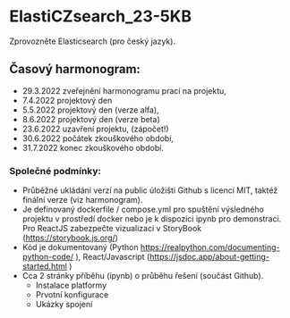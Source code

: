 # ElastiCZsearch_23-5KB
Zprovozněte Elasticsearch (pro český jazyk).

## Časový harmonogram:
* 29.3.2022 zveřejnění harmonogramu prací na projektu,
* 7.4.2022 projektový den
* 5.5.2022 projektový den (verze alfa),
* 8.6.2022 projektový den (verze beta)
* 23.6.2022 uzavření projektu, (zápočet!)
* 30.6.2022 počátek zkouškového období,
* 31.7.2022 konec zkouškového období.

### Společné podmínky:
* Průběžné ukládání verzí na public úložišti Github s licencí MIT, taktéž finální verze (viz harmonogram).
* Je definovaný dockerfile / compose.yml pro spuštění výsledného projektu v prostředí docker nebo je k dispozici ipynb pro demonstraci. Pro ReactJS zabezpečte vizualizaci v StoryBook (https://storybook.js.org/)
* Kód je dokumentovaný (Python https://realpython.com/documenting-python-code/ ), React/Javascript (https://jsdoc.app/about-getting-started.html )
* Cca 2 stránky příběhu (ipynb) o průběhu řešení (součást Github).
  * Instalace platformy
  * Prvotní konfigurace
  * Ukázky spojení

